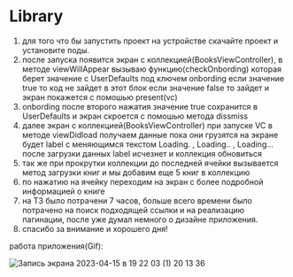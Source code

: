 # Library
1) для того что бы запустить проект на устройстве скачайте проект и установите поды. 
2) после запуска появится экран с коллекцией(BooksViewController), в методе viewWillAppear вызываю функцию(checkOnbording) которая  берет значение с UserDefaults под ключем onbording если значение true то код не зайдет в этот блок если значение false то зайдет и экран покажется с помошью present(vc)  
2) onbording после второго нажатия значение true сохранится в UserDefaults и экран скроется с помошью метода dissmiss
3) далее экран с коллекцией(BooksViewController) при запуске VC в методе viewDidload получаем данные пока они грузятся на экране будет label с меняющимся текстом Loading. , Loading.. , Loading... после загрузки данных label исчезнет и коллекция обновиться 
4) так же при прокрутки коллекции до последней ячейки вызывается метод загрузки книг и мы добавим еще 5 книг в коллекцию 
5) по нажатию на ячейку переходим на экран с более подробной информацией о книге
6) на ТЗ было потрачени 7 часов, больше всего времени было потрачено на поиск подходящей ссылки и на реализацию пагинации, после уже думал немного о дизайне приложения. 
7) спасибо за внимание  и хорошего дня!


работа приложения(Gif): 



![Запись экрана 2023-04-15 в 19 22 03 (1) 20 13 36](https://user-images.githubusercontent.com/97893617/232245411-17f1f4a5-3d08-4616-bb52-9cc8badebcb9.gif)
